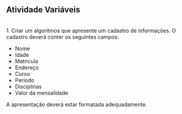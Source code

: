 ## Atividade Variáveis

<br>1. Criar um algoritmos que apresente um cadastro de informações. O cadastro deverá conter os seguintes campos:

  - Nome
  - Idade
  - Matricula
  - Endereço
  - Curso
  - Período
  - Disciplinas
  - Valor da mensalidade

 A apresentação deverá estar formatada adequadamente.

